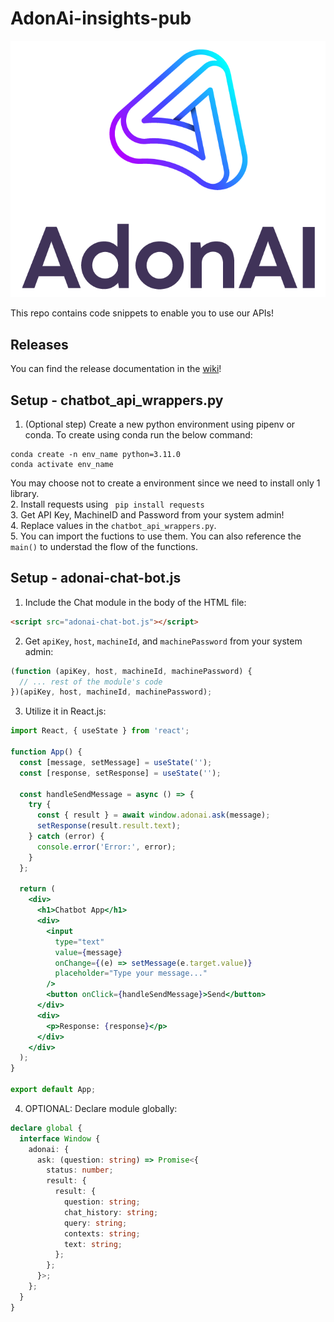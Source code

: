 # AdonAi-insights-pub 
![Logo](assets/adonai_logo.png)

This repo contains code snippets to enable you to use our APIs! 

## Releases
You can find the release documentation in the [wiki](https://github.com/Datawhispercouk/AdonAi-insights-pub/wiki/Releases)!  

## Setup - chatbot_api_wrappers.py
1. (Optional step) Create a new python environment using pipenv or conda. To create using conda run the below command: 

```
conda create -n env_name python=3.11.0 
conda activate env_name
```
You may choose not to create a environment since we need to install only 1 library.  
2. Install requests using ``` pip install requests```  
3. Get API Key, MachineID and Password from your system admin!  
4. Replace values in the `chatbot_api_wrappers.py`.  
5. You can import the fuctions to use them. You can also reference the `main()` to understad the flow of the functions. 

## Setup - adonai-chat-bot.js
1. Include the Chat module in the body of the HTML file:
```html
<script src="adonai-chat-bot.js"></script>
```

2. Get `apiKey`, `host`, `machineId`, and `machinePassword` from your system admin:
```javascript
(function (apiKey, host, machineId, machinePassword) {
  // ... rest of the module's code
})(apiKey, host, machineId, machinePassword);
```

3. Utilize it in React.js:
```jsx
import React, { useState } from 'react';

function App() {
  const [message, setMessage] = useState('');
  const [response, setResponse] = useState('');

  const handleSendMessage = async () => {
    try {
      const { result } = await window.adonai.ask(message);
      setResponse(result.result.text);
    } catch (error) {
      console.error('Error:', error);
    }
  };

  return (
    <div>
      <h1>Chatbot App</h1>
      <div>
        <input
          type="text"
          value={message}
          onChange={(e) => setMessage(e.target.value)}
          placeholder="Type your message..."
        />
        <button onClick={handleSendMessage}>Send</button>
      </div>
      <div>
        <p>Response: {response}</p>
      </div>
    </div>
  );
}

export default App;
```

4. OPTIONAL: Declare module globally:
```typescript jsx
declare global {
  interface Window {
    adonai: {
      ask: (question: string) => Promise<{
        status: number;
        result: {
          result: {
            question: string;
            chat_history: string;
            query: string;
            contexts: string;
            text: string;
          };
        };
      }>;
    };
  }
}
```
